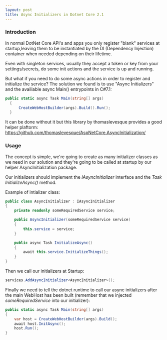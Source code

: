 ```yaml
---
layout: post
title: Async Initializers in Dotnet Core 2.1
---
```


### Introduction

In normal DotNet Core API's and apps you only register "blank" services at startup,leaving them to be instantiated by the DI (Dependency Injection) container when needed depending on their lifetime. 

Even with singleton services, usually they accept a token or key from your settings/secrets, do some init actions and the service is up and running.

But what if you need to do some async actions in order to register and initialize the service? The solution we found is to use "Async Initializers" and the availiable async Main() entrypoints in C#7.1:


```csharp
public static async Task Main(string[] args)
  {
      CreateWebHostBuilder(args).Build().Run();
  }
```

It can be done without it but this library by thomaslevesque provides a good helper plaftorm:
https://github.com/thomaslevesque/AspNetCore.AsyncInitialization/


### Usage


The concept is simple, we're going to create as many initializer classes as we need in our solution and they're going to be called at startup by our helper AsyncInitialization package. 

Our initializers should implement the *IAsyncInitializer* interface and the *Task InitializeAsync()* method.


Example of intializer class:

```csharp
public class AsyncInitializer : IAsyncInitializer
{
    private readonly someRequiredService service;

    public AsyncInitializer(someRequiredService service)
    {
        this.service = service;
    }

    public async Task InitializeAsync()
    {
        await this.service.InitializeThings();
    }
}
```

Then we call our initializers at Startup:

```csharp
services.AddAsyncInitializer<AsyncInitializer>();
```

Finally we need to tell the dotnet runtime to call our async initializers after the main WebHost has been built (remember that we injected *someRequiredService* into our initializer):

```csharp
public static async Task Main(string[] args)
{
    var host = CreateWebHostBuilder(args).Build();
    await host.InitAsync();
    host.Run();
}
```

